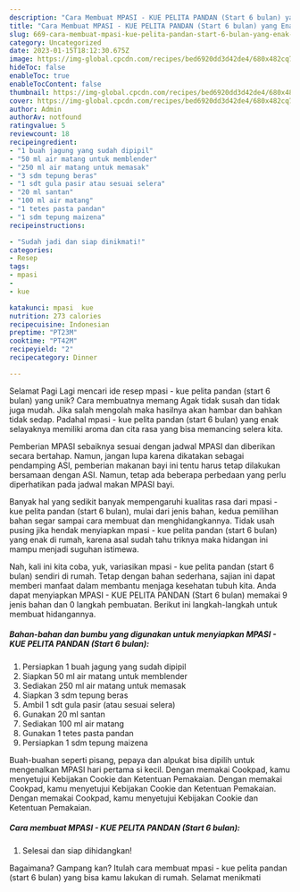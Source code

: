 ```yaml
---
description: "Cara Membuat MPASI - KUE PELITA PANDAN (Start 6 bulan) yang Enak, Enak"
title: "Cara Membuat MPASI - KUE PELITA PANDAN (Start 6 bulan) yang Enak, Enak"
slug: 669-cara-membuat-mpasi-kue-pelita-pandan-start-6-bulan-yang-enak-enak
category: Uncategorized
date: 2023-01-15T18:12:30.675Z
image: https://img-global.cpcdn.com/recipes/bed6920dd3d42de4/680x482cq70/mpasi-kue-pelita-pandan-start-6-bulan-foto-resep-utama.jpg
hideToc: false
enableToc: true
enableTocContent: false
thumbnail: https://img-global.cpcdn.com/recipes/bed6920dd3d42de4/680x482cq70/mpasi-kue-pelita-pandan-start-6-bulan-foto-resep-utama.jpg
cover: https://img-global.cpcdn.com/recipes/bed6920dd3d42de4/680x482cq70/mpasi-kue-pelita-pandan-start-6-bulan-foto-resep-utama.jpg
author: Admin
authorAv: notfound
ratingvalue: 5
reviewcount: 18
recipeingredient:
- "1 buah jagung yang sudah dipipil"
- "50 ml air matang untuk memblender"
- "250 ml air matang untuk memasak"
- "3 sdm tepung beras"
- "1 sdt gula pasir atau sesuai selera"
- "20 ml santan"
- "100 ml air matang"
- "1 tetes pasta pandan"
- "1 sdm tepung maizena"
recipeinstructions:

- "Sudah jadi dan siap dinikmati!"
categories:
- Resep
tags:
- mpasi
- 
- kue

katakunci: mpasi  kue 
nutrition: 273 calories
recipecuisine: Indonesian
preptime: "PT23M"
cooktime: "PT42M"
recipeyield: "2"
recipecategory: Dinner

---
```



Selamat Pagi Lagi mencari ide resep mpasi - kue pelita pandan (start 6 bulan) yang unik? Cara membuatnya memang Agak tidak susah dan tidak juga mudah. Jika salah mengolah maka hasilnya akan hambar dan bahkan tidak sedap. Padahal mpasi - kue pelita pandan (start 6 bulan) yang enak selayaknya memiliki aroma dan cita rasa yang bisa memancing selera kita.


Pemberian MPASI sebaiknya sesuai dengan jadwal MPASI dan diberikan secara bertahap. Namun, jangan lupa karena dikatakan sebagai pendamping ASI, pemberian makanan bayi ini tentu harus tetap dilakukan bersamaan dengan ASI. Namun, tetap ada beberapa perbedaan yang perlu diperhatikan pada jadwal makan MPASI bayi.

Banyak hal yang sedikit banyak mempengaruhi kualitas rasa dari mpasi - kue pelita pandan (start 6 bulan), mulai dari jenis bahan, kedua pemilihan bahan segar sampai cara membuat dan menghidangkannya. Tidak usah pusing jika hendak menyiapkan mpasi - kue pelita pandan (start 6 bulan) yang enak di rumah, karena asal sudah tahu triknya maka hidangan ini mampu menjadi suguhan istimewa.


Nah, kali ini kita coba, yuk, variasikan mpasi - kue pelita pandan (start 6 bulan) sendiri di rumah. Tetap dengan bahan sederhana, sajian ini dapat memberi manfaat dalam membantu menjaga kesehatan tubuh kita. Anda dapat menyiapkan MPASI - KUE PELITA PANDAN (Start 6 bulan) memakai 9 jenis bahan dan 0 langkah pembuatan. Berikut ini langkah-langkah untuk membuat hidangannya.

<!--inarticleads1-->

##### Bahan-bahan dan bumbu yang digunakan untuk menyiapkan MPASI - KUE PELITA PANDAN (Start 6 bulan):

1. Persiapkan 1 buah jagung yang sudah dipipil
1. Siapkan 50 ml air matang untuk memblender
1. Sediakan 250 ml air matang untuk memasak
1. Siapkan 3 sdm tepung beras
1. Ambil 1 sdt gula pasir (atau sesuai selera)
1. Gunakan 20 ml santan
1. Sediakan 100 ml air matang
1. Gunakan 1 tetes pasta pandan
1. Persiapkan 1 sdm tepung maizena


Buah-buahan seperti pisang, pepaya dan alpukat bisa dipilih untuk mengenalkan MPASI hari pertama si kecil. Dengan memakai Cookpad, kamu menyetujui Kebijakan Cookie dan Ketentuan Pemakaian. Dengan memakai Cookpad, kamu menyetujui Kebijakan Cookie dan Ketentuan Pemakaian. Dengan memakai Cookpad, kamu menyetujui Kebijakan Cookie dan Ketentuan Pemakaian. 

<!--inarticleads2-->

##### Cara membuat MPASI - KUE PELITA PANDAN (Start 6 bulan):


1. Selesai dan siap dihidangkan!



Bagaimana? Gampang kan? Itulah cara membuat mpasi - kue pelita pandan (start 6 bulan) yang bisa kamu lakukan di rumah. Selamat menikmati
